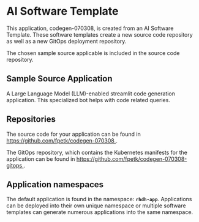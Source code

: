 # AI Software Template

This application, codegen-070308, is created from an AI Software Template. These software templates create a new source code repository as well as a new GitOps deployment repository.

The chosen sample source applicable is included in the source code repository.

## Sample Source Application

A Large Language Model (LLM)-enabled streamlit code generation application. This specialized bot helps with code related queries.

## Repositories

The source code for your application can be found in [https://github.com/fpetk/codegen-070308 ](https://github.com/fpetk/codegen-070308 ).
 
The GitOps repository, which contains the Kubernetes manifests for the application can be found in 
[https://github.com/fpetk/codegen-070308-gitops ](https://github.com/fpetk/codegen-070308-gitops ). 

## Application namespaces 

The default application is found in the namespace: **`rhdh-app`**. Applications can be deployed into their own unique namespace or multiple software templates can generate numerous applications into the same namespace.
